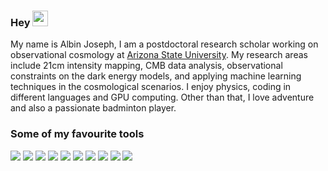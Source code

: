 ### Hey <img src="https://raw.githubusercontent.com/iampavangandhi/iampavangandhi/master/gifs/Hi.gif" width="25px">
My name is Albin Joseph, I am a postdoctoral research scholar working on observational cosmology at [Arizona State University](https://www.asu.edu/). My research areas include 21cm intensity mapping, CMB data analysis, observational constraints on the dark energy models, and applying machine learning techniques in the cosmological scenarios. I enjoy physics, coding in different languages and GPU computing. Other than that, I love adventure and also a passionate badminton player.

### Some of my favourite tools

![](https://img.shields.io/badge/OS-Linux-informational?style=flat&logo=debian&logoColor=white&color=A81D33)
![](https://img.shields.io/badge/Code-Git-informational?style=flat&logo=Git&logoColor=white&color=F05032)
![](https://img.shields.io/badge/Code-Python-informational?style=flat&logo=python&logoColor=white&color=000000)
![](https://img.shields.io/badge/Code-Cuda-informational?style=flat&logo=nvidia&logoColor=white&color=3776AB)
![](https://img.shields.io/badge/Code-Fortran-informational?style=flat&logo=fortran&logoColor=white&color=9558B2)
![](https://img.shields.io/badge/Code-C-informational?style=flat&logo=c&logoColor=white&color=00979D)
![](https://img.shields.io/badge/Code-IDL-informational?style=flat&logo=IDL&logoColor=white&color=2496ED)
![](https://img.shields.io/badge/Code-LaTeX-informational?style=flat&logo=LaTeX&logoColor=white&color=008080)
![](https://img.shields.io/badge/Code-Jupyter-informational?style=flat&logo=jupyter&logoColor=white&color=F37626)
![](https://img.shields.io/badge/Editor-Vim-informational?style=flat&logo=vim&logoColor=white&color=019733)

